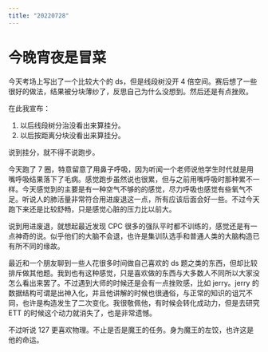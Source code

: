 ```yaml
---
title: "20220728"
---
```

今晚宵夜是冒菜
===

今天考场上写出了一个比较大个的 ds，但是线段树没开 4 倍空间。赛后想了一些很好的做法，结果被分块薄纱了，反思自己为什么没想到。然后还是有点挫败。

在此我宣布：

1.  以后线段树分治没看出来算挂分。
2.  以后按距离分块没看出来算挂分。

说到挂分，就不得不说跑步。

今天跑了 7 圈，特意留意了用鼻子呼吸，因为听闻一个老师说他学生时代就是用嘴呼吸结果落下了毛病。感觉跑步虽然说也很累，但与之前用嘴呼吸时那种累不一样。今天感觉到的主要是有一种空气不够的的感觉，尽力呼吸也感觉有些氧气不足。听说人的肺活量非常符合用进废退这一点，所有应该后面会好一些。不过今天跑下来还是比较舒畅，只是感觉心脏的压力比以前大。

说到用进废退，就想起最近发现 CPC 很多的强队平时都不训练的，感觉还是有一点神奇的说。似乎他们的大脑不会退，也许是集训队选手和普通人类的大脑构造已有所不同的缘故。

最近和一个朋友聊到一些人花很多时间做自己喜欢的 ds 题之类的东西，但却比较排斥做其他题。我到也有这种感觉，只是喜欢做的东西与大多数人不同所以大家没怎么看出来罢了。不过遇到大师的时候还是会有一点挫败感，比如 jerry。jerry 的数据结构可谓是出神入化，并且他讲解的时候也很通俗，与正常的知识的诅咒不同，也许是构造发生了二次变化。我很敬佩他，有时候会转化成动力，但是去研究 ETT 的时候这个动力就消失了，也是非常遗憾。

不过听说 127 更喜欢物理。不止是否是魔王的任务。身为魔王的左饺，也许这是他的命运。

